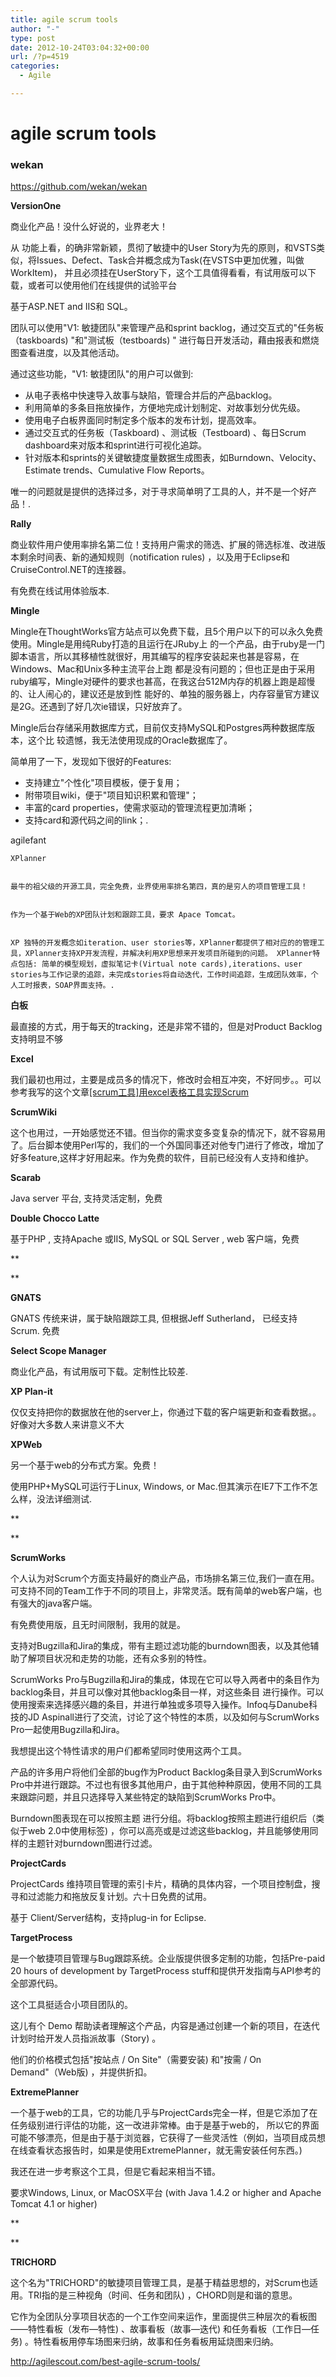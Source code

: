 ```yaml
---
title: agile scrum tools
author: "-"
type: post
date: 2012-10-24T03:04:32+00:00
url: /?p=4519
categories:
  - Agile

---
```

# agile scrum tools
### wekan
https://github.com/wekan/wekan

**VersionOne**

商业化产品！没什么好说的，业界老大！

从 功能上看，的确非常新颖，贯彻了敏捷中的User Story为先的原则，和VSTS类似，将Issues、Defect、Task合并概念成为Task(在VSTS中更加优雅，叫做WorkItem)， 并且必须挂在UserStory下，这个工具值得看看，有试用版可以下载，或者可以使用他们在线提供的试验平台

基于ASP.NET and IIS和 SQL。

团队可以使用"V1: 敏捷团队"来管理产品和sprint backlog，通过交互式的"任务板（taskboards) "和"测试板（testboards) " 进行每日开发活动，藉由报表和燃烧图查看进度，以及其他活动。

通过这些功能，"V1: 敏捷团队"的用户可以做到: 

  * 从电子表格中快速导入故事与缺陷，管理合并后的产品backlog。
  * 利用简单的多条目拖放操作，方便地完成计划制定、对故事划分优先级。
  * 使用电子白板界面同时制定多个版本的发布计划，提高效率。
  * 通过交互式的任务板（Taskboard) 、测试板（Testboard) 、每日Scrum dashboard来对版本和sprint进行可视化追踪。
  * 针对版本和sprints的关键敏捷度量数据生成图表，如Burndown、Velocity、Estimate trends、Cumulative Flow Reports。

唯一的问题就是提供的选择过多，对于寻求简单明了工具的人，并不是一个好产品！.

**Rally**

商业软件用户使用率排名第二位！支持用户需求的筛选、扩展的筛选标准、改进版本剩余时间表、新的通知规则（notification rules) ，以及用于Eclipse和CruiseControl.NET的连接器。

有免费在线试用体验版本.

**Mingle**

Mingle在ThoughtWorks官方站点可以免费下载，且5个用户以下的可以永久免费使用。Mingle是用纯Ruby打造的且运行在JRuby上 的一个产品，由于ruby是一门脚本语言，所以其移植性就很好，用其编写的程序安装起来也甚是容易，在Windows、Mac和Unix多种主流平台上跑 都是没有问题的；但也正是由于采用ruby编写，Mingle对硬件的要求也甚高，在我这台512M内存的机器上跑是超慢的、让人闹心的，建议还是放到性 能好的、单独的服务器上，内存容量官方建议是2G。还遇到了好几次ie错误，只好放弃了。

Mingle后台存储采用数据库方式，目前仅支持MySQL和Postgres两种数据库版本，这个比 较遗憾，我无法使用现成的Oracle数据库了。

简单用了一下，发现如下很好的Features: 

  * 支持建立"个性化"项目模板，便于复用；
  * 附带项目wiki，便于"项目知识积累和管理"；
  * 丰富的card properties，使需求驱动的管理流程更加清晰；
  * 支持card和源代码之间的link；.

  agilefant
  
    XPlanner
  
  
    最牛的祖父级的开源工具，完全免费，业界使用率排名第四，真的是穷人的项目管理工具！
  
  
    作为一个基于Web的XP团队计划和跟踪工具，要求 Apace Tomcat。
  
  
    XP 独特的开发概念如iteration、user stories等，XPlanner都提供了相对应的的管理工具，XPlanner支持XP开发流程，并解决利用XP思想来开发项目所碰到的问题。 XPlanner特点包括: 简单的模型规划，虚拟笔记卡(Virtual note cards),iterations、user stories与工作记录的追踪，未完成stories将自动迭代，工作时间追踪，生成团队效率，个人工时报表，SOAP界面支持。.
  

**白板**

最直接的方式，用于每天的tracking，还是非常不错的，但是对Product Backlog支持明显不够

**Excel**

我们最初也用过，主要是成员多的情况下，修改时会相互冲突，不好同步。。可以参考我写的这个文章[[scrum工具]用excel表格工具实现Scrum][1]

**ScrumWiki**

这个也用过，一开始感觉还不错。但当你的需求变多变复杂的情况下，就不容易用了。后台脚本使用Perl写的，我们的一个外国同事还对他专门进行了修改，增加了好多feature,这样才好用起来。作为免费的软件，目前已经没有人支持和维护。

**Scarab**

Java server 平台, 支持灵活定制，免费

**Double Chocco Latte**

基于PHP , 支持Apache 或IIS, MySQL or SQL Server , web 客户端，免费

**
  
** 

**GNATS**

GNATS 传统来讲，属于缺陷跟踪工具, 但根据Jeff Sutherland， 已经支持 Scrum. 免费

**Select Scope Manager**

商业化产品，有试用版可下载。定制性比较差.

**XP Plan-it**

仅仅支持把你的数据放在他的server上，你通过下载的客户端更新和查看数据。。 好像对大多数人来讲意义不大

**XPWeb**

另一个基于web的分布式方案。免费！

使用PHP+MySQL可运行于Linux, Windows, or Mac.但其演示在IE7下工作不怎么样，没法详细测试.

**
  
** 

**ScrumWorks**

个人认为对Scrum个方面支持最好的商业产品，市场排名第三位,我们一直在用。可支持不同的Team工作于不同的项目上，非常灵活。既有简单的web客户端，也有强大的java客户端。

有免费使用版，且无时间限制，我用的就是。

支持对Bugzilla和Jira的集成，带有主题过滤功能的burndown图表，以及其他辅助了解项目状况和走势的功能，还有众多别的特性。

ScrumWorks Pro与Bugzilla和Jira的集成，体现在它可以导入两者中的条目作为backlog条目，并且可以像对其他backlog条目一样，对这些条目 进行操作。可以使用搜索来选择感兴趣的条目，并进行单独或多项导入操作。Infoq与Danube科技的JD Aspinall进行了交流，讨论了这个特性的本质，以及如何与ScrumWorks Pro一起使用Bugzilla和Jira。

我想提出这个特性请求的用户们都希望同时使用这两个工具。

产品的许多用户将他们全部的bug作为Product Backlog条目录入到ScrumWorks Pro中并进行跟踪。不过也有很多其他用户，由于其他种种原因，使用不同的工具来跟踪问题，并且只选择导入某些特定的缺陷到ScrumWorks Pro中。

Burndown图表现在可以按照主题 进行分组。将backlog按照主题进行组织后（类似于web 2.0中使用标签) ，你可以高亮或是过滤这些backlog，并且能够使用同样的主题针对burndown图进行过滤。

**ProjectCards**

ProjectCards 维持项目管理的索引卡片，精确的具体内容，一个项目控制盘，搜寻和过滤能力和拖放反复计划。六十日免费的试用。

基于 Client/Server结构，支持plug-in for Eclipse.

**TargetProcess**

是一个敏捷项目管理与Bug跟踪系统。企业版提供很多定制的功能，包括Pre-paid 20 hours of development by TargetProcess stuff和提供开发指南与API参考的全部源代码。

这个工具挺适合小项目团队的。

这儿有个 Demo 帮助读者理解这个产品，内容是通过创建一个新的项目，在迭代计划时给开发人员指派故事（Story) 。

他们的价格模式包括"按站点 / On Site"（需要安装) 和"按需 / On Demand"（Web版) ，并提供折扣。

**ExtremePlanner**

一个基于web的工具，它的功能几乎与ProjectCards完全一样，但是它添加了在任务级别进行评估的功能，这一改进非常棒。由于是基于web的， 所以它的界面可能不够漂亮，但是由于基于浏览器，它获得了一些灵活性（例如，当项目成员想在线查看状态报告时，如果是使用ExtremePlanner，就无需安装任何东西。) 

我还在进一步考察这个工具，但是它看起来相当不错。

要求Windows, Linux, or MacOSX平台 (with Java 1.4.2 or higher and Apache Tomcat 4.1 or higher)

**
  
** 

**TRICHORD**

这个名为"TRICHORD"的敏捷项目管理工具，是基于精益思想的，对Scrum也适用。TRI指的是三种视角（时间、任务和团队) ，CHORD则是和谐的意思。

它作为全团队分享项目状态的一个工作空间来运作，里面提供三种层次的看板图——特性看板（发布—特性) 、故事看板（故事—迭代) 和任务看板（工作日—任务) 。特性看板用停车场图来归纳，故事和任务看板用延烧图来归纳。

<http://agilescout.com/best-agile-scrum-tools/>

 [1]: http://scrumxp.blogspot.com/2008/09/excelscrum.html
